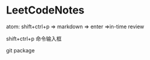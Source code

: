# LeetCodeNotes

atom: shift+ctrl+p => markdown => enter =>in-time review

shift+ctrl+p 命令输入框

git package

